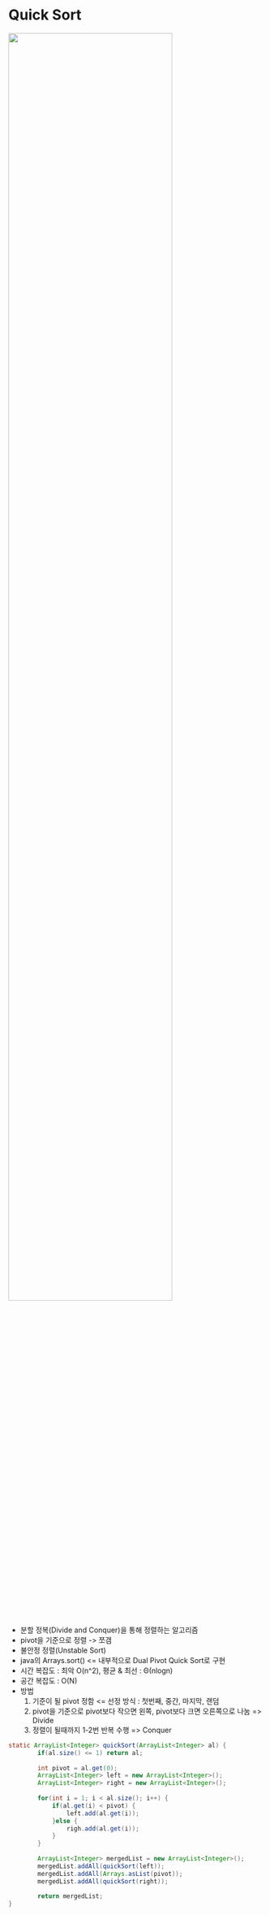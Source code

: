 # Quick Sort
<img width="80%" src="http://www-scf.usc.edu/~zhan468/public/Notes/resources/C411339B79F92499DCB7B5F304C826F4.gif"/>  

* 분할 정복(Divide and Conquer)을 통해 정렬하는 알고리즘
* pivot을 기준으로 정렬 -> 쪼갬 
* 불안정 정렬(Unstable Sort)
* java의 Arrays.sort() <= 내부적으로 Dual Pivot Quick Sort로 구현
* 시간 복잡도 : 최악 O(n^2), 평균 & 최선 : Θ(nlogn)
* 공간 복잡도 : O(N)
* 방법
  1. 기준이 될 pivot 정함 <= 선정 방식 : 첫번째, 중간, 마지막, 랜덤
  2. pivot을 기준으로 pivot보다 작으면 왼쪽, pivot보다 크면 오른쪽으로 나눔 => Divide
  3. 정렬이 될때까지 1-2번 반복 수행 => Conquer

```java
static ArrayList<Integer> quickSort(ArrayList<Integer> al) {
		if(al.size() <= 1) return al;
    
		int pivot = al.get(0);
		ArrayList<Integer> left = new ArrayList<Integer>();
		ArrayList<Integer> right = new ArrayList<Integer>();
		
		for(int i = 1; i < al.size(); i++) {
			if(al.get(i) < pivot) {
				left.add(al.get(i));
			}else {
				righ.add(al.get(i));
			}
		}
		
		ArrayList<Integer> mergedList = new ArrayList<Integer>();
		mergedList.addAll(quickSort(left));
		mergedList.addAll(Arrays.asList(pivot));
		mergedList.addAll(quickSort(right));
		
		return mergedList;
}
```
